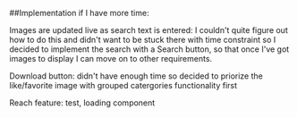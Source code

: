 ##Implementation if I have more time:

Images are updated live as search text is entered: I couldn't quite figure out how to do this and didn't want to be stuck there with time constraint so I decided to implement the search with a Search button, so that once I've got images to display I can move on to other requirements.

Download button: didn't have enough time so decided to priorize the like/favorite image with grouped catergories functionality first

Reach feature: test, loading component
